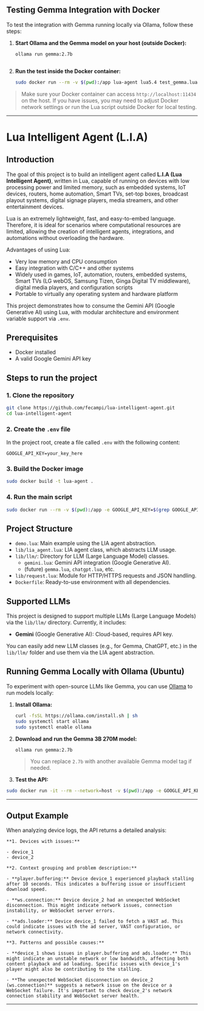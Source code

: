 ## Testing Gemma Integration with Docker

To test the integration with Gemma running locally via Ollama, follow these steps:

1. **Start Ollama and the Gemma model on your host (outside Docker):**

   ```sh
   ollama run gemma:2.7b
   ```

   ```

   ```

2. **Run the test inside the Docker container:**
   ```sh
   sudo docker run --rm -v $(pwd):/app lua-agent lua5.4 test_gemma.lua
   ```

> Make sure your Docker container can access `http://localhost:11434` on the host. If you have issues, you may need to adjust Docker network settings or run the Lua script outside Docker for local testing.

---

# Lua Intelligent Agent (L.I.A)

## Introduction

The goal of this project is to build an intelligent agent called **L.I.A (Lua Intelligent Agent)**, written in Lua, capable of running on devices with low processing power and limited memory, such as embedded systems, IoT devices, routers, home automation, Smart TVs, set-top boxes, broadcast playout systems, digital signage players, media streamers, and other entertainment devices.

Lua is an extremely lightweight, fast, and easy-to-embed language. Therefore, it is ideal for scenarios where computational resources are limited, allowing the creation of intelligent agents, integrations, and automations without overloading the hardware.

Advantages of using Lua:

- Very low memory and CPU consumption
- Easy integration with C/C++ and other systems
- Widely used in games, IoT, automation, routers, embedded systems, Smart TVs (LG webOS, Samsung Tizen, Ginga Digital TV middleware), digital media players, and configuration scripts
- Portable to virtually any operating system and hardware platform

This project demonstrates how to consume the Gemini API (Google Generative AI) using Lua, with modular architecture and environment variable support via `.env`.

## Prerequisites

- Docker installed
- A valid Google Gemini API key

## Steps to run the project

### 1. Clone the repository

```sh
git clone https://github.com/fecampi/lua-intelligent-agent.git
cd lua-intelligent-agent
```

### 2. Create the `.env` file

In the project root, create a file called `.env` with the following content:

```
GOOGLE_API_KEY=your_key_here
```

### 3. Build the Docker image

```sh
sudo docker build -t lua-agent .
```

### 4. Run the main script

```sh
sudo docker run --rm -v $(pwd):/app -e GOOGLE_API_KEY=$(grep GOOGLE_API_KEY .env | cut -d '=' -f2-) lua-agent lua5.4 demo.lua
```

## Project Structure

- `demo.lua`: Main example using the LIA agent abstraction.
- `lib/lia_agent.lua`: LIA agent class, which abstracts LLM usage.
- `lib/llm/`: Directory for LLM (Large Language Model) classes.
  - `gemini.lua`: Gemini API integration (Google Generative AI).
  - (future) `gemma.lua`, `chatgpt.lua`, etc.
- `lib/request.lua`: Module for HTTP/HTTPS requests and JSON handling.
- `Dockerfile`: Ready-to-use environment with all dependencies.

## Supported LLMs

This project is designed to support multiple LLMs (Large Language Models) via the `lib/llm/` directory. Currently, it includes:

- **Gemini** (Google Generative AI): Cloud-based, requires API key.

You can easily add new LLM classes (e.g., for Gemma, ChatGPT, etc.) in the `lib/llm/` folder and use them via the LIA agent abstraction.

## Running Gemma Locally with Ollama (Ubuntu)

To experiment with open-source LLMs like Gemma, you can use [Ollama](https://ollama.com/) to run models locally:

1. **Install Ollama:**

   ```sh
   curl -fsSL https://ollama.com/install.sh | sh
   sudo systemctl start ollama
   sudo systemctl enable ollama
   ```

2. **Download and run the Gemma 3B 270M model:**

   ```sh
   ollama run gemma:2.7b
   ```

   > You can replace `2.7b` with another available Gemma model tag if needed.

3. **Test the API:**

```sh
sudo docker run -it --rm --network=host -v $(pwd):/app -e GOOGLE_API_KEY=$(grep GOOGLE_API_KEY .env | cut -d '=' -f2-) lua-agent lua5.4 demo.lua
```

---

## Output Example

When analyzing device logs, the API returns a detailed analysis:

```
**1. Devices with issues:**

- device_1
- device_2

**2. Context grouping and problem description:**

- **player.buffering:** Device device_1 experienced playback stalling after 10 seconds. This indicates a buffering issue or insufficient download speed.

- **ws.connection:** Device device_2 had an unexpected WebSocket disconnection. This might indicate network issues, connection instability, or WebSocket server errors.

- **ads.loader:** Device device_1 failed to fetch a VAST ad. This could indicate issues with the ad server, VAST configuration, or network connectivity.

**3. Patterns and possible causes:**

- **device_1 shows issues in player.buffering and ads.loader.** This might indicate an unstable network or low bandwidth, affecting both content playback and ad loading. Specific issues with device_1's player might also be contributing to the stalling.

- **The unexpected WebSocket disconnection on device_2 (ws.connection)** suggests a network issue on the device or a WebSocket failure. It's important to check device_2's network connection stability and WebSocket server health.
```

---
